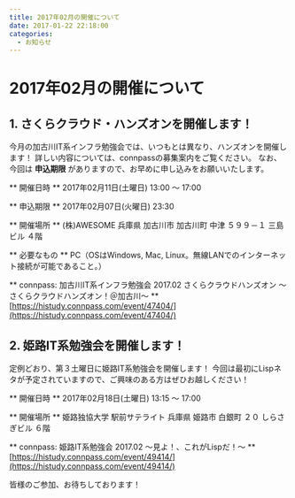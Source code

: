 ```yaml
---
title: 2017年02月の開催について
date: 2017-01-22 22:18:00
categories:
  - お知らせ
---
```


# 2017年02月の開催について

## 1. さくらクラウド・ハンズオンを開催します！

今月の加古川IT系インフラ勉強会では、いつもとは異なり、ハンズオンを開催します！
詳しい内容については、connpassの募集案内をご覧ください。
なお、今回は **申込期限** がありますので、お早めに申し込みをお願いいたします。

 ** 開催日時 **
  2017年02月11日(土曜日) 13:00 ～ 17:00

 ** 申込期限 **
  2017年02月07日(火曜日) 23:30

 ** 開催場所 **
  (株)AWESOME
  兵庫県 加古川市 加古川町 中津 ５９９－１ 三島ビル ４階

 ** 必要なもの **
  PC（OSはWindows, Mac, Linux。無線LANでのインターネット接続が可能であること。）

 ** connpass: 加古川IT系インフラ勉強会 2017.02 さくらクラウドハンズオン ～さくらクラウドハンズオン！＠加古川～ **
  [https://histudy.connpass.com/event/47404/](https://histudy.connpass.com/event/47404/)

## 2. 姫路IT系勉強会を開催します！

定例どおり、第３土曜日に姫路IT系勉強会を開催します！
今回は最初にLispネタが予定されていますので、ご興味のある方はぜひお越しください！

 ** 開催日時 **
  2017年02月18日(土曜日) 13:15 ～ 17:00

 ** 開催場所 **
  姫路独協大学 駅前サテライト
  兵庫県 姫路市 白銀町 ２０ しらさぎビル ６階

 ** connpass: 姫路IT系勉強会 2017.02 ～見よ！、これがLispだ！～ **
  [https://histudy.connpass.com/event/49414/](https://histudy.connpass.com/event/49414/)

皆様のご参加、お待ちしております！
